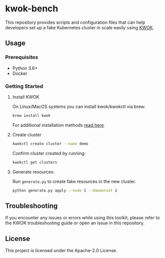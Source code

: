 # kwok-bench

This repository provides scripts and configuration files that can help developers set up a fake Kubernetes cluster in scale easily using [KWOK](https://kwok.sigs.k8s.io/).

## Usage

### Prerequisites

- Python 3.6+
- Docker

### Getting Started

1. Install KWOK

    On Linux/MacOS systems you can install kwok/kwokctl via brew:

    ```sh
    brew install kwok
    ```

    For additional installation methods [read here](https://kwok.sigs.k8s.io/docs/user/install/).

2. Create cluster

    ```sh
    kwokctl create cluster --name demo
    ```

    Confirm cluster created by running:

    ```sh
    kwokctl get clusters
    ```

3. Generate resources:

    Run `generate.py` to create fake resources in the new cluster.

    ```sh
    python generate.py apply --node 1 --daemonset 2
    ```

## Troubleshooting

If you encounter any issues or errors while using this toolkit, please refer to the KWOK troubleshooting guide or open an issue in this repository.

## License

This project is licensed under the Apache-2.0 License.
